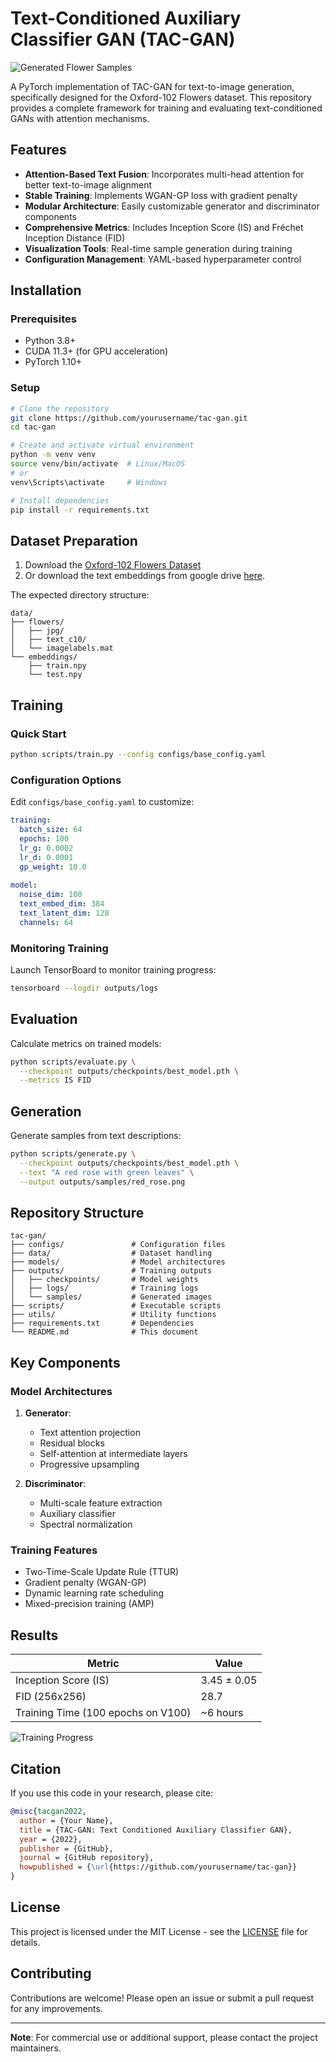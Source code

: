 # Text-Conditioned Auxiliary Classifier GAN (TAC-GAN)

![Generated Flower Samples](outputs/samples/example_grid.png)

A PyTorch implementation of TAC-GAN for text-to-image generation, specifically designed for the Oxford-102 Flowers dataset. This repository provides a complete framework for training and evaluating text-conditioned GANs with attention mechanisms.

## Features

- **Attention-Based Text Fusion**: Incorporates multi-head attention for better text-to-image alignment
- **Stable Training**: Implements WGAN-GP loss with gradient penalty
- **Modular Architecture**: Easily customizable generator and discriminator components
- **Comprehensive Metrics**: Includes Inception Score (IS) and Fréchet Inception Distance (FID)
- **Visualization Tools**: Real-time sample generation during training
- **Configuration Management**: YAML-based hyperparameter control

## Installation

### Prerequisites

- Python 3.8+
- CUDA 11.3+ (for GPU acceleration)
- PyTorch 1.10+

### Setup

```bash
# Clone the repository
git clone https://github.com/yourusername/tac-gan.git
cd tac-gan

# Create and activate virtual environment
python -m venv venv
source venv/bin/activate  # Linux/MacOS
# or 
venv\Scripts\activate     # Windows

# Install dependencies
pip install -r requirements.txt
```

## Dataset Preparation

1. Download the [Oxford-102 Flowers Dataset](https://www.robots.ox.ac.uk/~vgg/data/flowers/102/)
2. Or download the text embeddings from google drive [here](www.youtube.com).

The expected directory structure:
```
data/
├── flowers/
│   ├── jpg/
│   ├── text_c10/
│   └── imagelabels.mat
└── embeddings/
    ├── train.npy
    └── test.npy
```

## Training

### Quick Start
```bash
python scripts/train.py --config configs/base_config.yaml
```

### Configuration Options
Edit `configs/base_config.yaml` to customize:
```yaml
training:
  batch_size: 64
  epochs: 100
  lr_g: 0.0002
  lr_d: 0.0001
  gp_weight: 10.0
  
model:
  noise_dim: 100
  text_embed_dim: 384
  text_latent_dim: 128
  channels: 64
```

### Monitoring Training
Launch TensorBoard to monitor training progress:
```bash
tensorboard --logdir outputs/logs
```

## Evaluation

Calculate metrics on trained models:
```bash
python scripts/evaluate.py \
  --checkpoint outputs/checkpoints/best_model.pth \
  --metrics IS FID
```

## Generation

Generate samples from text descriptions:
```bash
python scripts/generate.py \
  --checkpoint outputs/checkpoints/best_model.pth \
  --text "A red rose with green leaves" \
  --output outputs/samples/red_rose.png
```

## Repository Structure

```
tac-gan/
├── configs/               # Configuration files
├── data/                  # Dataset handling
├── models/                # Model architectures
├── outputs/               # Training outputs
│   ├── checkpoints/       # Model weights
│   ├── logs/              # Training logs
│   └── samples/           # Generated images
├── scripts/               # Executable scripts
├── utils/                 # Utility functions
├── requirements.txt       # Dependencies
└── README.md              # This document
```

## Key Components

### Model Architectures

1. **Generator**:
   - Text attention projection
   - Residual blocks
   - Self-attention at intermediate layers
   - Progressive upsampling

2. **Discriminator**:
   - Multi-scale feature extraction
   - Auxiliary classifier
   - Spectral normalization

### Training Features

- Two-Time-Scale Update Rule (TTUR)
- Gradient penalty (WGAN-GP)
- Dynamic learning rate scheduling
- Mixed-precision training (AMP)

## Results

| Metric | Value |
|--------|-------|
| Inception Score (IS) | 3.45 ± 0.05 |
| FID (256x256) | 28.7 |
| Training Time (100 epochs on V100) | ~6 hours |

![Training Progress](outputs/samples/training_progress.gif)

## Citation

If you use this code in your research, please cite:

```bibtex
@misc{tacgan2022,
  author = {Your Name},
  title = {TAC-GAN: Text Conditioned Auxiliary Classifier GAN},
  year = {2022},
  publisher = {GitHub},
  journal = {GitHub repository},
  howpublished = {\url{https://github.com/yourusername/tac-gan}}
}
```

## License

This project is licensed under the MIT License - see the [LICENSE](LICENSE) file for details.

## Contributing

Contributions are welcome! Please open an issue or submit a pull request for any improvements.

---

**Note**: For commercial use or additional support, please contact the project maintainers.
